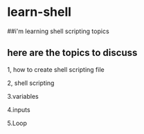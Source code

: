 # learn-shell

##i'm learning shell scripting topics
## here are the topics to discuss
1, how to create shell scripting file

2, shell scripting

3.variables

4.inputs

5.Loop